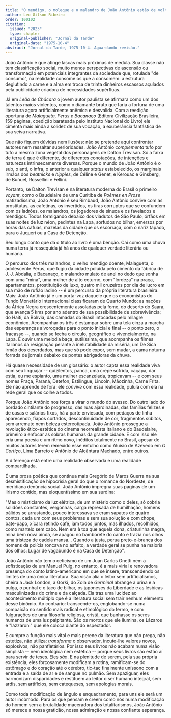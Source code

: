 ```yaml
---
title: "O mendigo, o moleque e o malandro de João Antônio estão de volta. Saindo do submundo para a galeria dos heróis marginais"
author: Leo Gilson Ribeiro
order: 100102
citation:
  issued: "2023"
  type: chapter
  original-publisher: "Jornal da Tarde"
  original-date: "1975-10-4"
abstract: "Jornal da Tarde, 1975-10-4. Aguardando revisão."
---
```


João Antônio é que atinge lascas mais próximas de medula. Sua classe não tem classificação social, muito menos perspectivas de ascensão ou transformação em potenciais integrantes da sociedade que, rotulada "de consumo", na realidade consome os que a consomem: a estrutura deglutindo a carne e a alma em troca de trinta dinheiros escassos açulados pela publicidade criadora de necessidades supérfluas.

Já em *Leão de Chácara* o jovem autor paulista se afirmara como um dos talentos maios violentos, como o diamante bruto que faria a fortuna de uma literatura agora artificialmente anêmica e desvalida. Com a reedição oportuna de *Malagueta, Perus e Bacanaço* (Editora Civilização Brasileira, 159 páginas, coedição barateada pelo Instituto Nacional do Livro) ele cimenta mais ainda a solidez de sua vocação, a exuberância fantástica de sua seiva narrativa.

Que não fiquem dúvidas nem ilusões: não se pretende aqui confrontar autores nem ressaltar superioridades. João Antônio *complementa* tufo por tufo a mesma zona vegetal dos personagens de Dalton Trevisan. Só a faixa de terra é que é diferente, de diferentes conotações, de intenções e naturezas intrinsecamente diversas. Porque o mundo de João Antônio é o sub, o anti, o infra, o anterior a qualquer *status* estabelecido, os marginais irmãos dos *beatnicks* e *hippies*, de Céline e Genet, e Kerouac e Ginsberg, de Buñuel, Rossellini e Fellini.

Portanto, se Dalton Trevisan e na literatura moderna do Brasil o primeiro *voyant*, como o Baudelaire de uma Curitiba de *Poèmes en Prose* matizadíssima, João Antônio é seu Rimbaud, João Antônio convive com as prostitutas, as cafetinas, os invertidos, os tiras corruptos que se confundem com os ladrões, os malandros, os jogadores de sinuca e os favelados e mendigos. Todos formigando debaixo dos viadutos de São Paulo, órfãos em suas noites de luz néon, pedintes na Lapa, sortudos no bilhar, emersos por horas das cafuas, mazelas da cidade que os escorraça, com o nariz tapado, para o Juqueri ou a Casa de Detenção.

Seu longo conto que dá o título ao livro é uma benção. Cai como uma chuva numa terra já ressequida já há anos de qualquer verdade literária ou humana.

O percurso dos três malandros, o velho mendigo doente, Malagueta, o adolescente Perus, que fugiu da cidade poluída pelo cimento da fábrica de J. J. Abdalia, e Bacanaço, o malandro mulato de anel no dedo que sonha com uma "mina", uma mulher de alto coturno, com "lordeza" na praça, apartamentos, prostituição de luxo, quatro mil cruzeiros por dia de lucro em sua mão de rufião ladino -- é um percurso da própria literatura brasileira. Mais: João Antônio já é um porta-voz daquele que os economistas do Fundo Monetário Internacional classificaram de Quarto Mundo: as nações da África Negra crescentemente assoladas pela fome, do deserto do Saara, que avança 5 kms por ano adentro de sua possibilidade de sobrevivência; do Haiti, da Bolívia, das camadas do Brasil intocadas pelo milagre econômico. Acompanhar os três é estampar sobre uma tela cinza a marcha das esperanças alvoroçadas para o ponto inicial e final -- o ponto zero, o fracasso --, quando se fecha o círculo, geográfico e vivencialmente, na Lapa. É ouvir uma melodia baça, sutilíssima, que acompanha os filmes italianos da resignação perante a inelutabilidade da miséria, um De Sica irmão dos deserdados, mas que só pode expor, sem mudar, a cama noturna forrada de jornais debaixo de pontes abrigadoras da chuva.

Há quase necessidade de um glossário: o autor capta essa realidade viva com seu linguajar -- quizilentos, panca, uma crepe sofrida, caçapa, dar estia, eu me espianto, uma mulher escanzelada, tropicavam -- e com seus nomes Praça, Paraná, Detefon, Estilingue, Lincoln, Mãozinha, Carne Frita. Ele não aprende de fora: ele *convive* com essa realidade, pulula com ela na rede geral que os colhe a todos.

Porque João Antônio nos força a virar o mundo do avesso. Do outro lado do bordado cintilante do progresso, das ruas ajardinadas, das famílias felizes e de casas e salários fixos, há a parte enviesada, com pedaços de linha aparecendo, fiapos cortados, descontinuidade de cor, fragmentos súbitos, sem arremate nem beleza estereotipada. João Antônio prossegue a revolução ético-estética do cinema neorrealista italiano e do Baudelaire, primeiro a enfocar as sobras humanas da grande cidade. E com isso ele cria uma poesia e um ritmo novo, inéditos totalmente no Brasil, apesar de muitos autores terem remexido esse entulho como Aluísio de Azevedo em *O Cortiço*, Lima Barreto e Antônio de Alcântara Machado, entre outros.

A diferença está entre uma realidade observada e uma realidade compartilhada.

É uma prosa poética que continua mais Gregório de Maros Guerra na sua desmistificação de hipocrisia geral do que o romance do Nordeste, de meridiana denúncia social. João Antônio impregna suas páginas de um lirismo contido, mas eloquentíssimo em sua surdina:

"Mas o misticismo da luz elétrica, de um mistério como o deles, só cobria solidões constantes, vergonhas, carga represada de humilhação, homens pálidos se arrastando, pouco interessava se eram sapatos de quatro contos, cada um com seus problemas e sem sua solução e com chope, bate-papo, xícara retindo café, iam todos juntos, mas ilhados, recolhidos, como martelo sem cabo. Nem era à toa que aquela dona, criaturinha magra, mina bem nova ainda, se apagou no bamborete do canto e trazia nos olhos uma tristeza de cadela mansa... Quando a justa, perua preto-e-branca dos homens da polícia roncava no asfalto, a verdade geral se punha na maioria dos olhos: Lugar de vagabundo é na Casa de Detenção".

João Antônio não tem o ceticismo de um Juan Carlos Onetti nem a sofisticação de um Manuel Puig, no entanto, é a mais virial e renovadora presença do conto latino-americano em que se insere, transcendendo os limites de uma única literatura. Sua visão alia o leitor sem artificialismos, cheira a Jack London, a Gorki, do Zola de *Germinal* abrange a urina e a pulga, o punhal e o taco de bilhar, os japoneses da Liberdade e as lésbicas masculinizadas do crime e da calçada. Ela traz uma lucidez ao acontecimento múltiplo que é a literatura social sem trair nenhum elemento desse binômio. Ao contrário: transcende-os, englobando-se numa compaixão no sentido mais radical e etimológico do termo, e com fulgurações de uma filosofia religiosa, cristã, que banhasse os seres humanos de uma luz palpitante. São os mortos que ele ilumina, os Lázaros e "lazzaroni" que ele coloca diante do espectador.

E cumpre a função mais vital e mais perene da literatura que não prega, não estetiza, não utiliza: *transforma* o observador, incute-lhe valores novos, explosivos, não panfletários. Por isso seus livros não acabam numa visão simplista -- nem ideológica nem estética -- porque seus livros são estão aí para servir de teses. Eles *são*. E na plenitude de serem, pela sua própria existência, eles forçosamente modificam a rotina, ramificam-se do estômago e do coração até o cérebro, tic-tac finalmente uníssono com a entrada e a saída de ar e de sangue no pulmão. Sem apaziguar, eles harmonizam disparidades e restituem ao leitor o ser humano integral, sem ardis, sem artifícios, sem catequeses, sem apologias morais.

Como toda modificação de ângulo e enquadramento, para uns ele será um autor incômodo. Para os que pensam e creem como nós numa modificação do homem sem a brutalidade maceradora dos totalitarismos, João Antônio só merece a nossa gratidão, nossa admiração e nossa confiante esperança.



